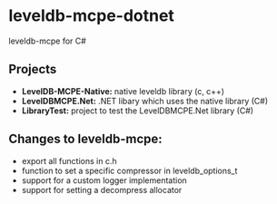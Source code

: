 # leveldb-mcpe-dotnet
leveldb-mcpe for C#

## Projects
- **LevelDB-MCPE-Native:** native leveldb library (c, c++)
- **LevelDBMCPE.Net:** .NET libary which uses the native library (C#)
- **LibraryTest:** project to test the LevelDBMCPE.Net library (C#)

## Changes to leveldb-mcpe:
- export all functions in c.h
- function to set a specific compressor in leveldb_options_t
- support for a custom logger implementation
- support for setting a decompress allocator

